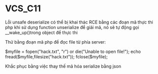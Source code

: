 # VCS_C11
Lỗi unsafe deserialize có thể bị khai thác RCE bằng các đoạn mã thực thi php khi sử dụng function unserialize để giải mã, nó sẽ tự động gọi __wake_up()trong object để thực thi

Thử bằng đoạn mã php để đọc file từ phía server:

$myfile = fopen("hack.txt", "r") or die("Unable to open file!");
echo fread($myfile,filesize("hack.txt"));
fclose($myfile);

Khắc phục bằng việc thay thế mã hóa serialize bằng json
